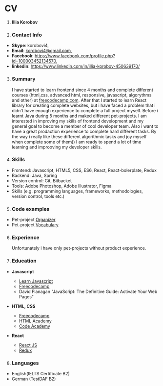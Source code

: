 # CV

1. **Illia Korobov**
2. ### Contact Info

- **Skype**: korobovi4,
- **Email**: korobovi4@gmail.com,
- **Facebook**: https://www.facebook.com/profile.php?id=100003452134570,
- **linkedin**: https://www.linkedin.com/in/illia-korobov-450639170/

3. ### Summary

   I have started to learn frontend since 4 months and complete different courses (html,css, advanced html, responsive, javascript, algorythms and other) at [freecodecamp.com](https://learn.freecodecamp.org). After that I started to learn React library for creating complete websites, but i have faced a problem that i didn't have enough experience to complete a full project myself. Before i learnt Java during 5 months and maked different pet-projects. I am interested in improving my skills of frontend development and my general goal to become a member of cool developer team. Also i want to have a great prodaction experience to complete hard different tasks. By the way i really like these different algorithmic tasks and joy myself when complete some of them)) I am ready to spend a lot of time learning and improoving my developer skills.

4. ### Skills

- Frontend: Javascript, HTML5, CSS, ES6, React, React-bolerplate, Redux
- Backend: Java, Spring
- Version control: Git, Bitbacket
- Tools: Adobe Photoshop, Adobe Illustrator, Figma
- Skills (e.g. programming languages, frameworks, methodologies, version control, tools etc.)

5. ### Code examples

- Pet-project [Organizer](https://github.com/OneGoodReas0n/organizer-front)
- Pet-project [Vocabulary](https://github.com/OneGoodReas0n/WorterBuch)

6. ### Experience
   Unfortunately i have only pet-projects without product experience.
7. ### Education

- **Javascript**

  - [Learn Javascript](https://learn.javascript.ru/)
  - [Freecodecamp](https://learn.freecodecamp.org/)
  - David Flanagan "JavaScript: The Definitive Guide: Activate Your Web Pages"

- **HTML, CSS**

  - [Freecodecamp](https://learn.freecodecamp.org/)
  - [HTML Academy](https://htmlacademy.ru/)
  - [Code Academy](https://www.codecademy.com)

- **React**
  - [React JS](https://reactjs.org/)
  - [Redux](https://redux.js.org/)

8. ### Languages

- English(IELTS Certificate B2)
- German (TestDAF B2)
